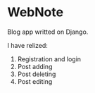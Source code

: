 # WebNote
Blog app writted on Django.

I have relized:
1.  Registration and login
2.  Post adding
3.  Post deleting
4.  Post editing
